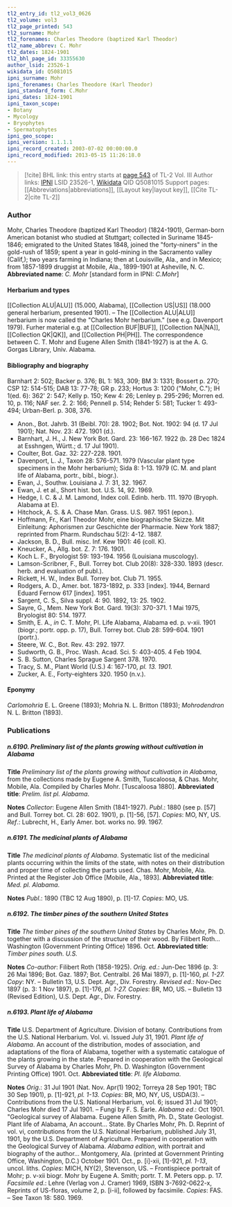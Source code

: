 ```yaml
---
tl2_entry_id: tl2_vol3_0626
tl2_volume: vol3
tl2_page_printed: 543
tl2_surname: Mohr
tl2_forenames: Charles Theodore (baptized Karl Theodor)
tl2_name_abbrev: C. Mohr
tl2_dates: 1824-1901
tl2_bhl_page_id: 33355630
author_lsid: 23526-1
wikidata_id: Q5081015
ipni_surname: Mohr
ipni_forenames: Charles Theodore (Karl Theodor)
ipni_standard_form: C.Mohr
ipni_dates: 1824-1901
ipni_taxon_scope: 
- Botany
- Mycology
- Bryophytes
- Spermatophytes
ipni_geo_scope: 
ipni_version: 1.1.1.1
ipni_record_created: 2003-07-02 00:00:00.0
ipni_record_modified: 2013-05-15 11:26:18.0
---
```


> [!cite] BHL link: this entry starts at [page 543](https://www.biodiversitylibrary.org/page/33355630) of TL-2 Vol. III
> Author links: [IPNI](https://www.ipni.org/a/23526-1) LSID 23526-1, [Wikidata](https://www.wikidata.org/wiki/Q5081015) QID Q5081015
> Support pages: [[Abbreviations|abbreviations]], [[Layout key|layout key]], [[Cite TL-2|cite TL-2]]

### Author

Mohr, Charles Theodore (baptized Karl Theodor) (1824-1901), German-born American botanist who studied at Stuttgart; collected in Suriname 1845-1846; emigrated to the United States 1848, joined the "forty-niners" in the gold-rush of 1859; spent a year in gold-mining in the Sacramento valley (Calif,); two years farming in Indiana; then at Louisville, Ala., and in Mexico; from 1857-1899 druggist at Mobile, Ala., 1899-1901 at Asheville, N. C. 
**Abbreviated name**: *C. Mohr* \[standard form in IPNI: *C.Mohr*\]

#### Herbarium and types

[[Collection ALU|ALU]] (15.000, Alabama), [[Collection US|US]] (18.000 general herbarium, presented 1901). – The [[Collection ALU|ALU]] herbarium is now called the "Charles Mohr herbarium." (see e.g. Davenport 1979). Furher material e.g. at [[Collection BUF|BUF]], [[Collection NA|NA]], [[Collection QK|QK]], and [[Collection PH|PH]]. The correspondence between C. T. Mohr and Eugene Allen Smith (1841-1927) is at the A. G. Gorgas Library, Univ. Alabama.

#### Bibliography and biography

Barnhart 2: 502; Backer p. 376; BL 1: 163, 309; BM 3: 1331; Bossert p. 270; CSP 12: 514-515; DAB 13: 77-78; GR p. 233; Hortus 3: 1200 ("Mohr, C."); IH 1(ed. 6): 362' 2: 547; Kelly p. 150; Kew 4: 26; Lenley p. 295-296; Morren ed. 10, p. 116; NAF ser. 2. 2: 166; Pennell p. 514; Rehder 5: 581; Tucker 1: 493-494; Urban-Berl. p. 308, 376.
- Anon., Bot. Jahrb. 31 (Beibl. 70): 28. 1902; Bot. Not. 1902: 94 (d. 17 Jul 1901); Nat. Nov. 23: 472. 1901 (d.).
- Barnhart, J. H., J. New York Bot. Gard. 23: 166-167. 1922 (b. 28 Dec 1824 at Esshngen, Württ.; d. 17 Jul 1901).
- Coulter, Bot. Gaz. 32: 227-228. 1901.
- Davenport, L. J., Taxon 28: 576-571. 1979 (Vascular plant type specimens in the Mohr herbarium); Sida 8: 1-13. 1979 (C. M. and plant life of Alabama, portr., bibl., biogr.).
- Ewan, J., Southw. Louisiana J. 7: 31, 32. 1967.
- Ewan, J. et al., Short hist. bot. U.S. 14, 92. 1969.
- Hedge, I. C. & J. M. Lamond, Index coll. Edinb. herb. 111. 1970 (Bryoph. Alabama at E).
- Hitchock, A. S. & A. Chase Man. Grass. U.S. 987. 1951 (epon.).
- Hoffmann, Fr., Karl Theodor Mohr, eine biographische Skizze. Mit Einleitung: Aphorismen zur Geschichte der Pharmacie. New York 1887; reprinted from Pharm. Rundschau 5(2): 4-12. 1887.
- Jackson, B. D., Bull. misc. Inf. Kew 1901: 46 (coll. K).
- Kneucker, A., Allg. bot. Z. 7: 176. 1901.
- Koch L. F., Bryologist 59: 193-194. 1956 (Louisiana muscology).
- Lamson-Scribner, F., Bull. Torrey bot. Club 20(8): 328-330. 1893 (descr. herb. and evaluation of publ.).
- Rickett, H. W., Index Bull. Torrey bot. Club 71. 1955.
- Rodgers, A. D., Amer. bot. 1873-1892, p. 333 \[index\]. 1944, Bernard Eduard Fernow 617 \[index\]. 1951.
- Sargent, C. S., Silva suppl. 4: 90. 1892, 13: 25. 1902.
- Sayre, G., Mem. New York Bot. Gard. 19(3): 370-371. 1 Mai 1975, Bryologist 80: 514. 1977.
- Smith, E. A., *in* C. T. Mohr, Pl. Life Alabama, Alabama ed. p. v-xii. 1901 (biogr.; portr. opp. p. 17), Bull. Torrey bot. Club 28: 599-604. 1901 (portr.).
- Steere, W. C., Bot. Rev. 43: 292. 1977.
- Sudworth, G. B., Proc. Wash. Acad. Sci. 5: 403-405. 4 Feb 1904.
- S. B. Sutton, Charles Sprague Sargent 378. 1970.
- Tracy, S. M., Plant World (U.S.) 4: 167-170, *pl. 13. 1901.*
- Zucker, A. E., Forty-eighters 320. 1950 (n.v.).

#### Eponymy

*Carlomohria* E. L. Greene (1893); Mohria N. L. Britton (1893); *Mohrodendron* N. L. Britton (1893).

### Publications

##### n.6190. Preliminary list of the plants growing without cultivation in Alabama

**Title**
*Preliminary list of the plants growing without cultivation in Alabama*, from the collections made by Eugene A. Smith, Tuscaloosa, & Chas. Mohr, Mobile, Ala. Compiled by Charles Mohr. \[Tuscaloosa 1880\].
**Abbreviated title**: *Prelim. list pl. Alabama*.

**Notes**
*Collector*: Eugene Allen Smith (1841-1927).
*Publ*.: 1880 (see p. \[57\] and Bull. Torrey bot. Cl. 28: 602. 1901), p. \[1\]-56, \[57\]. *Copies*: MO, NY, US.
*Ref*.: Lubrecht, H., Early Amer. bot. works no. 99. 1967.

##### n.6191. The medicinal plants of Alabama

**Title**
*The medicinal plants of Alabama*. Systematic list of the medicinal plants occurring within the limits of the state, with notes on their distribution and proper time of collecting the parts used. Chas. Mohr, Mobile, Ala. Printed at the Register Job Office \[Mobile, Ala., 1893\].
**Abbreviated title**: *Med. pl. Alabama*.

**Notes**
*Publ*.: 1890 (TBC 12 Aug 1890), p. \[1\]-17. *Copies*: MO, US.

##### n.6192. The timber pines of the southern United States

**Title**
*The timber pines of the southern United States* by Charles Mohr, Ph. D. together with a discussion of the structure of their wood. By Filibert Roth... Washington (Government Printing Office) 1896. Oct.
**Abbreviated title**: *Timber pines south. U.S.*

**Notes**
*Co-author*: Filibert Roth (1858-1925).
*Orig. ed*.: Jun-Dec 1896 (p. 3: 26 Mai 1896; Bot. Gaz. 1897; Bot. Centralbl. 26 Mai 1897), p. \[1\]-160, *pl. 1-27. Copy*: NY. – Bulletin 13, U.S. Dept. Agr., Div. Forestry.
*Revised ed*.: Nov-Dec 1897 (p. 3: 1 Nov 1897), p. \[1\]-176, *pl. 1-27. Copies*: BR, MO, US. – Bulletin 13 (Revised Edition), U.S. Dept. Agr., Div. Forestry.

##### n.6193. Plant life of Alabama

**Title**
U.S. Department of Agriculture. Division of botany. Contributions from the U.S. National Herbarium. Vol. vi. Issued July 31, 1901. *Plant life of Alabama*. An account of the distribution, modes of association, and adaptations of the flora of Alabama, together with a systematic catalogue of the plants growing in the state. Prepared in cooperation with the Geological Survey of Alabama by Charles Mohr, Ph. D. Washington (Government Printing Office) 1901. Oct.
**Abbreviated title**: *Pl. life Alabama*.

**Notes**
*Orig*.: 31 Jul 1901 (Nat. Nov. Apr(1) 1902; Torreya 28 Sep 1901; TBC 30 Sep 1901), p. \[1\]-921, *pl. 1-13. Copies*: BR, MO, NY, US, USDA(3). – Contributions from the U.S. National Herbarium, vol. 6; issued 31 Jul 1901; Charles Mohr died 17 Jul 1901. – Fungi by F. S. Earle.
*Alabama ed*.: Oct 1901. "Geological survey of Alabama. Eugene Allen Smith, Ph. D., State Geologist. Plant life of Alabama, An account... State. By Charles Mohr, Ph. D. Reprint of vol. vi, contributions from the U.S. National Herbarium, published July 31, 1901, by the U.S. Department of Agriculture. Prepared in cooperation with the Geological Survey of Alabama. *Alabama edition*, with portrait and biography of the author... Montgomery, Ala. (printed at Government Printing Office, Washington, D.C.) October 1901. Oct., p. \[i\]-xii, \[1\]-921, *pl. 1-13*, uncol. liths. *Copies*: MICH, NY(2), Stevenson, US. – Frontispiece portrait of Mohr; p. v-xii biogr. Mohr by Eugene A. Smith; portr. T. M. Peters opp. p. 17.
*Facsimile ed*.: Lehre (Verlag von J. Cramer) 1969, ISBN 3-7692-0622-x, Reprints of US-floras, volume 2, p. \[i-ii\], followed by facsimile.
*Copies*: FAS. – See Taxon 18: 580. 1969.

